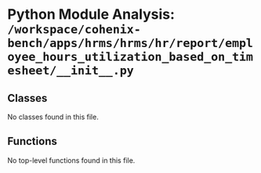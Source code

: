 # Python Module Analysis: `/workspace/cohenix-bench/apps/hrms/hrms/hr/report/employee_hours_utilization_based_on_timesheet/__init__.py`

## Classes

No classes found in this file.


## Functions

No top-level functions found in this file.
